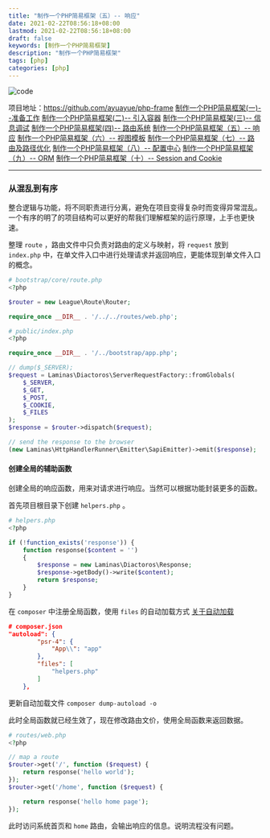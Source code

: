```yaml
---
title: "制作一个PHP简易框架（五）-- 响应"
date: 2021-02-22T08:56:18+08:00
lastmod: 2021-02-22T08:56:18+08:00
draft: false
keywords: [制作一个PHP简易框架]
description: "制作一个PHP简易框架"
tags: [php]
categories: [php]
---
```


![code](https://images.pexels.com/photos/1342460/pexels-photo-1342460.jpeg?auto=compress&cs=tinysrgb&dpr=2&w=500)

项目地址：https://github.com/ayuayue/php-frame
[制作一个PHP简易框架(一)--准备工作](https://www.caoayu.xyz/post/php-frame01)
[制作一个PHP简易框架(二)-- 引入容器](https://www.caoayu.xyz/post/php-frame02)
[制作一个PHP简易框架(三)-- 信息调试](https://www.caoayu.xyz/post/php-frame03)
[制作一个PHP简易框架(四)-- 路由系统](https://www.caoayu.xyz/post/php-frame04)
[制作一个PHP简易框架（五）-- 响应](https://www.caoayu.xyz/post/php-frame05)
[制作一个PHP简易框架（六）-- 视图模板](https://www.caoayu.xyz/post/php-frame06)
[制作一个PHP简易框架（七）-- 路由及路径优化](https://www.caoayu.xyz/post/php-frame07)
[制作一个PHP简易框架（八）-- 配置中心](https://www.caoayu.xyz/post/php-frame08)
[制作一个PHP简易框架（九）-- ORM](https://www.caoayu.xyz/post/php-frame09)
[制作一个PHP简易框架（十）-- Session and Cookie](https://www.caoayu.xyz/post/php-frame10)

----

### 从混乱到有序

整合逻辑与功能，将不同职责进行分离，避免在项目变得复杂时而变得异常混乱。一个有序的明了的项目结构可以更好的帮我们理解框架的运行原理，上手也更快速。

整理 `route` ，路由文件中只负责对路由的定义与映射，将 `request` 放到 `index.php` 中，在单文件入口中进行处理请求并返回响应，更能体现到单文件入口的概念。

```php
# bootstrap/core/route.php
<?php

$router = new League\Route\Router;

require_once __DIR__ . '/../../routes/web.php';

```

```php
# public/index.php
<?php

require_once __DIR__ . '/../bootstrap/app.php';

// dump($_SERVER);
$request = Laminas\Diactoros\ServerRequestFactory::fromGlobals(
    $_SERVER,
    $_GET,
    $_POST,
    $_COOKIE,
    $_FILES
);
$response = $router->dispatch($request);

// send the response to the browser
(new Laminas\HttpHandlerRunner\Emitter\SapiEmitter)->emit($response);
```

#### 创建全局的辅助函数

创建全局的响应函数，用来对请求进行响应。当然可以根据功能封装更多的函数。

首先项目根目录下创建 `helpers.php` 。

```php
# helpers.php
<?php

if (!function_exists('response')) {
    function response($content = '')
    {
        $response = new Laminas\Diactoros\Response;
        $response->getBody()->write($content);
        return $response;
    }
}
```

在 `composer` 中注册全局函数，使用 `files` 的自动加载方式 [关于自动加载](https://www.caoayu.xyz/post/composer-other-autoload)

```json
# composer.json
"autoload": {
        "psr-4": {
            "App\\": "app"
        },
        "files": [
            "helpers.php"
        ]
    },
```

更新自动加载文件 `composer dump-autoload -o`

此时全局函数就已经生效了，现在修改路由文价，使用全局函数来返回数据。

```php
# routes/web.php
<?php

// map a route
$router->get('/', function ($request) {
    return response('hello world');
});
$router->get('/home', function ($request) {

    return response('hello home page');
});

```

此时访问系统首页和 `home` 路由，会输出响应的信息。说明流程没有问题。

